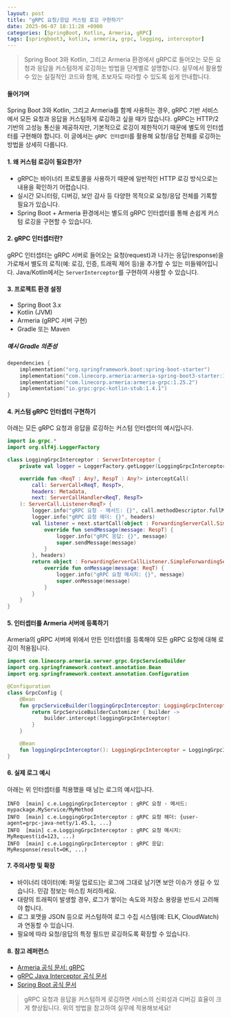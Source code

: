 ```yaml
---
layout: post
title: "gRPC 요청/응답 커스텀 로깅 구현하기"
date: 2025-06-07 18:11:28 +0900
categories: [SpringBoot, Kotlin, Armeria, gRPC]
tags: [springboot3, kotlin, armeria, grpc, logging, interceptor]
---
```


> Spring Boot 3와 Kotlin, 그리고 Armeria 환경에서 gRPC로 들어오는 모든 요청과 응답을 커스텀하게 로깅하는 방법을 단계별로 설명합니다.
> 실무에서 활용할 수 있는 실질적인 코드와 함께, 초보자도 따라할 수 있도록 쉽게 안내합니다.

#### 들어가며
Spring Boot 3와 Kotlin, 그리고 Armeria를 함께 사용하는 경우, gRPC 기반 서비스에서 모든 요청과 응답을 커스텀하게 로깅하고 싶을 때가 많습니다. gRPC는 HTTP/2 기반의 고성능 통신을 제공하지만, 기본적으로 로깅이 제한적이기 때문에 별도의 인터셉터를 구현해야 합니다. 이 글에서는 `gRPC 인터셉터`를 활용해 요청/응답 전체를 로깅하는 방법을 상세히 다룹니다.

#### 1. 왜 커스텀 로깅이 필요한가?
- gRPC는 바이너리 프로토콜을 사용하기 때문에 일반적인 HTTP 로깅 방식으로는 내용을 확인하기 어렵습니다.
- 실시간 모니터링, 디버깅, 보안 감사 등 다양한 목적으로 요청/응답 전체를 기록할 필요가 있습니다.
- Spring Boot + Armeria 환경에서는 별도의 gRPC 인터셉터를 통해 손쉽게 커스텀 로깅을 구현할 수 있습니다.

#### 2. gRPC 인터셉터란?
gRPC 인터셉터는 gRPC 서버로 들어오는 요청(request)과 나가는 응답(response)을 가로채서 별도의 로직(예: 로깅, 인증, 트래픽 제어 등)을 추가할 수 있는 미들웨어입니다. Java/Kotlin에서는 `ServerInterceptor`를 구현하여 사용할 수 있습니다.

#### 3. 프로젝트 환경 설정
- Spring Boot 3.x
- Kotlin (JVM)
- Armeria (gRPC 서버 구현)
- Gradle 또는 Maven

##### 예시 Gradle 의존성
```kotlin
dependencies {
    implementation("org.springframework.boot:spring-boot-starter")
    implementation("com.linecorp.armeria:armeria-spring-boot3-starter:1.25.2")
    implementation("com.linecorp.armeria:armeria-grpc:1.25.2")
    implementation("io.grpc:grpc-kotlin-stub:1.4.1")
}
```

#### 4. 커스텀 gRPC 인터셉터 구현하기
아래는 모든 gRPC 요청과 응답을 로깅하는 커스텀 인터셉터의 예시입니다.

```kotlin
import io.grpc.*
import org.slf4j.LoggerFactory

class LoggingGrpcInterceptor : ServerInterceptor {
    private val logger = LoggerFactory.getLogger(LoggingGrpcInterceptor::class.java)

    override fun <ReqT : Any?, RespT : Any?> interceptCall(
        call: ServerCall<ReqT, RespT>,
        headers: Metadata,
        next: ServerCallHandler<ReqT, RespT>
    ): ServerCall.Listener<ReqT> {
        logger.info("gRPC 요청 - 메서드: {}", call.methodDescriptor.fullMethodName)
        logger.info("gRPC 요청 헤더: {}", headers)
        val listener = next.startCall(object : ForwardingServerCall.SimpleForwardingServerCall<ReqT, RespT>(call) {
            override fun sendMessage(message: RespT) {
                logger.info("gRPC 응답: {}", message)
                super.sendMessage(message)
            }
        }, headers)
        return object : ForwardingServerCallListener.SimpleForwardingServerCallListener<ReqT>(listener) {
            override fun onMessage(message: ReqT) {
                logger.info("gRPC 요청 메시지: {}", message)
                super.onMessage(message)
            }
        }
    }
}
```

#### 5. 인터셉터를 Armeria 서버에 등록하기
Armeria의 gRPC 서버에 위에서 만든 인터셉터를 등록해야 모든 gRPC 요청에 대해 로깅이 적용됩니다.

```kotlin
import com.linecorp.armeria.server.grpc.GrpcServiceBuilder
import org.springframework.context.annotation.Bean
import org.springframework.context.annotation.Configuration

@Configuration
class GrpcConfig {
    @Bean
    fun grpcServiceBuilder(loggingGrpcInterceptor: LoggingGrpcInterceptor): GrpcServiceBuilderCustomizer {
        return GrpcServiceBuilderCustomizer { builder ->
            builder.intercept(loggingGrpcInterceptor)
        }
    }

    @Bean
    fun loggingGrpcInterceptor(): LoggingGrpcInterceptor = LoggingGrpcInterceptor()
}
```

#### 6. 실제 로그 예시
아래는 위 인터셉터를 적용했을 때 남는 로그의 예시입니다.

```
INFO  [main] c.e.LoggingGrpcInterceptor : gRPC 요청 - 메서드: mypackage.MyService/MyMethod
INFO  [main] c.e.LoggingGrpcInterceptor : gRPC 요청 헤더: {user-agent=grpc-java-netty/1.45.1, ...}
INFO  [main] c.e.LoggingGrpcInterceptor : gRPC 요청 메시지: MyRequest(id=123, ...)
INFO  [main] c.e.LoggingGrpcInterceptor : gRPC 응답: MyResponse(result=OK, ...)
```

#### 7. 주의사항 및 확장
- 바이너리 데이터(예: 파일 업로드)는 로그에 그대로 남기면 보안 이슈가 생길 수 있습니다. 민감 정보는 마스킹 처리하세요.
- 대량의 트래픽이 발생할 경우, 로그가 쌓이는 속도와 저장소 용량을 반드시 고려해야 합니다.
- 로그 포맷을 JSON 등으로 커스텀하여 로그 수집 시스템(예: ELK, CloudWatch)과 연동할 수 있습니다.
- 필요에 따라 요청/응답의 특정 필드만 로깅하도록 확장할 수 있습니다.

#### 8. 참고 레퍼런스
- [Armeria 공식 문서: gRPC](https://armeria.dev/docs/server-grpc/)
- [gRPC Java Interceptor 공식 문서](https://grpc.io/docs/guides/server.html#interceptors)
- [Spring Boot 공식 문서](https://docs.spring.io/spring-boot/docs/current/reference/htmlsingle/)

> gRPC 요청과 응답을 커스텀하게 로깅하면 서비스의 신뢰성과 디버깅 효율이 크게 향상됩니다. 위의 방법을 참고하여 실무에 적용해보세요!
